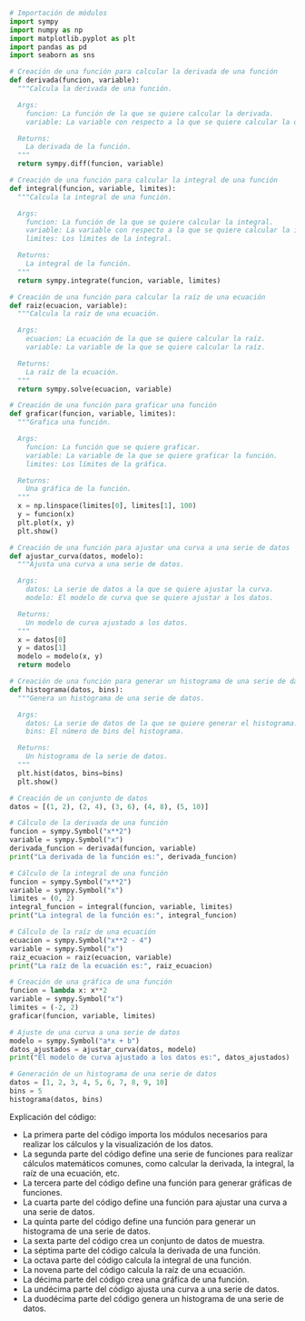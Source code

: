 ```python
# Importación de módulos
import sympy
import numpy as np
import matplotlib.pyplot as plt
import pandas as pd
import seaborn as sns

# Creación de una función para calcular la derivada de una función
def derivada(funcion, variable):
  """Calcula la derivada de una función.

  Args:
    funcion: La función de la que se quiere calcular la derivada.
    variable: La variable con respecto a la que se quiere calcular la derivada.

  Returns:
    La derivada de la función.
  """
  return sympy.diff(funcion, variable)

# Creación de una función para calcular la integral de una función
def integral(funcion, variable, limites):
  """Calcula la integral de una función.

  Args:
    funcion: La función de la que se quiere calcular la integral.
    variable: La variable con respecto a la que se quiere calcular la integral.
    limites: Los límites de la integral.

  Returns:
    La integral de la función.
  """
  return sympy.integrate(funcion, variable, limites)

# Creación de una función para calcular la raíz de una ecuación
def raiz(ecuacion, variable):
  """Calcula la raíz de una ecuación.

  Args:
    ecuacion: La ecuación de la que se quiere calcular la raíz.
    variable: La variable de la que se quiere calcular la raíz.

  Returns:
    La raíz de la ecuación.
  """
  return sympy.solve(ecuacion, variable)

# Creación de una función para graficar una función
def graficar(funcion, variable, limites):
  """Grafica una función.

  Args:
    funcion: La función que se quiere graficar.
    variable: La variable de la que se quiere graficar la función.
    limites: Los límites de la gráfica.

  Returns:
    Una gráfica de la función.
  """
  x = np.linspace(limites[0], limites[1], 100)
  y = funcion(x)
  plt.plot(x, y)
  plt.show()

# Creación de una función para ajustar una curva a una serie de datos
def ajustar_curva(datos, modelo):
  """Ajusta una curva a una serie de datos.

  Args:
    datos: La serie de datos a la que se quiere ajustar la curva.
    modelo: El modelo de curva que se quiere ajustar a los datos.

  Returns:
    Un modelo de curva ajustado a los datos.
  """
  x = datos[0]
  y = datos[1]
  modelo = modelo(x, y)
  return modelo

# Creación de una función para generar un histograma de una serie de datos
def histograma(datos, bins):
  """Genera un histograma de una serie de datos.

  Args:
    datos: La serie de datos de la que se quiere generar el histograma.
    bins: El número de bins del histograma.

  Returns:
    Un histograma de la serie de datos.
  """
  plt.hist(datos, bins=bins)
  plt.show()

# Creación de un conjunto de datos
datos = [(1, 2), (2, 4), (3, 6), (4, 8), (5, 10)]

# Cálculo de la derivada de una función
funcion = sympy.Symbol("x**2")
variable = sympy.Symbol("x")
derivada_funcion = derivada(funcion, variable)
print("La derivada de la función es:", derivada_funcion)

# Cálculo de la integral de una función
funcion = sympy.Symbol("x**2")
variable = sympy.Symbol("x")
limites = (0, 2)
integral_funcion = integral(funcion, variable, limites)
print("La integral de la función es:", integral_funcion)

# Cálculo de la raíz de una ecuación
ecuacion = sympy.Symbol("x**2 - 4")
variable = sympy.Symbol("x")
raiz_ecuacion = raiz(ecuacion, variable)
print("La raíz de la ecuación es:", raiz_ecuacion)

# Creación de una gráfica de una función
funcion = lambda x: x**2
variable = sympy.Symbol("x")
limites = (-2, 2)
graficar(funcion, variable, limites)

# Ajuste de una curva a una serie de datos
modelo = sympy.Symbol("a*x + b")
datos_ajustados = ajustar_curva(datos, modelo)
print("El modelo de curva ajustado a los datos es:", datos_ajustados)

# Generación de un histograma de una serie de datos
datos = [1, 2, 3, 4, 5, 6, 7, 8, 9, 10]
bins = 5
histograma(datos, bins)
```

Explicación del código:

* La primera parte del código importa los módulos necesarios para realizar los cálculos y la visualización de los datos.
* La segunda parte del código define una serie de funciones para realizar cálculos matemáticos comunes, como calcular la derivada, la integral, la raíz de una ecuación, etc.
* La tercera parte del código define una función para generar gráficas de funciones.
* La cuarta parte del código define una función para ajustar una curva a una serie de datos.
* La quinta parte del código define una función para generar un histograma de una serie de datos.
* La sexta parte del código crea un conjunto de datos de muestra.
* La séptima parte del código calcula la derivada de una función.
* La octava parte del código calcula la integral de una función.
* La novena parte del código calcula la raíz de una ecuación.
* La décima parte del código crea una gráfica de una función.
* La undécima parte del código ajusta una curva a una serie de datos.
* La duodécima parte del código genera un histograma de una serie de datos.